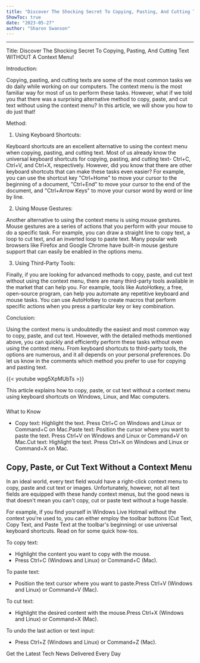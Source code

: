 ```yaml
---
title: "Discover The Shocking Secret To Copying, Pasting, And Cutting Text WITHOUT A Context Menu!"
ShowToc: true 
date: "2023-05-27"
author: "Sharon Swanson"
---
```

*****
Title: Discover The Shocking Secret To Copying, Pasting, And Cutting Text WITHOUT A Context Menu!

Introduction: 

Copying, pasting, and cutting texts are some of the most common tasks we do daily while working on our computers. The context menu is the most familiar way for most of us to perform these tasks. However, what if we told you that there was a surprising alternative method to copy, paste, and cut text without using the context menu? In this article, we will show you how to do just that!

Method:

1. Using Keyboard Shortcuts:

Keyboard shortcuts are an excellent alternative to using the context menu when copying, pasting, and cutting text. Most of us already know the universal keyboard shortcuts for copying, pasting, and cutting text- Ctrl+C, Ctrl+V, and Ctrl+X, respectively. However, did you know that there are other keyboard shortcuts that can make these tasks even easier? For example, you can use the shortcut key "Ctrl+Home" to move your cursor to the beginning of a document, "Ctrl+End" to move your cursor to the end of the document, and "Ctrl+Arrow Keys" to move your cursor word by word or line by line.

2. Using Mouse Gestures:

Another alternative to using the context menu is using mouse gestures. Mouse gestures are a series of actions that you perform with your mouse to do a specific task. For example, you can draw a straight line to copy text, a loop to cut text, and an inverted loop to paste text. Many popular web browsers like Firefox and Google Chrome have built-in mouse gesture support that can easily be enabled in the options menu.

3. Using Third-Party Tools:

Finally, if you are looking for advanced methods to copy, paste, and cut text without using the context menu, there are many third-party tools available in the market that can help you. For example, tools like AutoHotkey, a free, open-source program, can help you automate any repetitive keyboard and mouse tasks. You can use AutoHotkey to create macros that perform specific actions when you press a particular key or key combination.

Conclusion:

Using the context menu is undoubtedly the easiest and most common way to copy, paste, and cut text. However, with the detailed methods mentioned above, you can quickly and efficiently perform these tasks without even using the context menu. From keyboard shortcuts to third-party tools, the options are numerous, and it all depends on your personal preferences. Do let us know in the comments which method you prefer to use for copying and pasting text.

{{< youtube wpg5XpMUbTs >}} 




This article explains how to copy, paste, or cut text without a context menu using keyboard shortcuts on Windows, Linux, and Mac computers.

 
### 
What to Know
 
- Copy text: Highlight the text. Press Ctrl+C on Windows and Linux or Command+C on Mac.Paste text: Position the cursor where you want to paste the text. Press Ctrl+V on Windows and Linux or Command+V on Mac.Cut text: Highlight the text. Press Ctrl+X on Windows and Linux or Command+X on Mac.

 
##   Copy, Paste, or Cut Text Without a Context Menu  
 

In an ideal world, every text field would have a right-click context menu to copy, paste and cut text or images. Unfortunately, however, not all text fields are equipped with these handy context menus, but the good news is that doesn't mean you can't copy, cut or paste text without a huge hassle.

 

For example, if you find yourself in Windows Live Hotmail without the context you're used to, you can either employ the toolbar buttons (Cut Text, Copy Text, and Paste Text at the toolbar's beginning) or use universal keyboard shortcuts. Read on for some quick how-tos.

 

To copy text:

 
- Highlight the content you want to copy with the mouse.
 - Press Ctrl+C (Windows and Linux) or Command+C (Mac).

 

To paste text:

 
- Position the text cursor where you want to paste.Press Ctrl+V (Windows and Linux) or Command+V (Mac).

 

To cut text:

 
- Highlight the desired content with the mouse.Press Ctrl+X (Windows and Linux) or Command+X (Mac).

 

To undo the last action or text input:

 
- Press Ctrl+Z (Windows and Linux) or Command+Z (Mac).

 

Get the Latest Tech News Delivered Every Day




